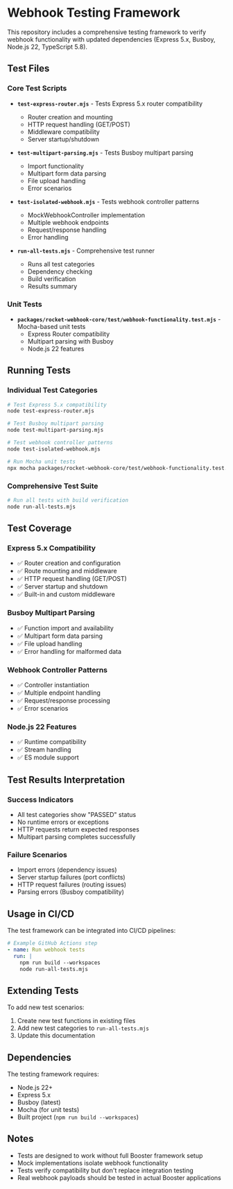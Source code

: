 # Webhook Testing Framework

This repository includes a comprehensive testing framework to verify webhook functionality with updated dependencies (Express 5.x, Busboy, Node.js 22, TypeScript 5.8).

## Test Files

### Core Test Scripts

- **`test-express-router.mjs`** - Tests Express 5.x router compatibility
  - Router creation and mounting
  - HTTP request handling (GET/POST)
  - Middleware compatibility
  - Server startup/shutdown

- **`test-multipart-parsing.mjs`** - Tests Busboy multipart parsing
  - Import functionality
  - Multipart form data parsing
  - File upload handling
  - Error scenarios

- **`test-isolated-webhook.mjs`** - Tests webhook controller patterns
  - MockWebhookController implementation
  - Multiple webhook endpoints
  - Request/response handling
  - Error handling

- **`run-all-tests.mjs`** - Comprehensive test runner
  - Runs all test categories
  - Dependency checking
  - Build verification
  - Results summary

### Unit Tests

- **`packages/rocket-webhook-core/test/webhook-functionality.test.mjs`** - Mocha-based unit tests
  - Express Router compatibility
  - Multipart parsing with Busboy
  - Node.js 22 features

## Running Tests

### Individual Test Categories

```bash
# Test Express 5.x compatibility
node test-express-router.mjs

# Test Busboy multipart parsing
node test-multipart-parsing.mjs

# Test webhook controller patterns
node test-isolated-webhook.mjs

# Run Mocha unit tests
npx mocha packages/rocket-webhook-core/test/webhook-functionality.test.mjs
```

### Comprehensive Test Suite

```bash
# Run all tests with build verification
node run-all-tests.mjs
```

## Test Coverage

### Express 5.x Compatibility
- ✅ Router creation and configuration
- ✅ Route mounting and middleware
- ✅ HTTP request handling (GET/POST)
- ✅ Server startup and shutdown
- ✅ Built-in and custom middleware

### Busboy Multipart Parsing
- ✅ Function import and availability
- ✅ Multipart form data parsing
- ✅ File upload handling
- ✅ Error handling for malformed data

### Webhook Controller Patterns
- ✅ Controller instantiation
- ✅ Multiple endpoint handling
- ✅ Request/response processing
- ✅ Error scenarios

### Node.js 22 Features
- ✅ Runtime compatibility
- ✅ Stream handling
- ✅ ES module support

## Test Results Interpretation

### Success Indicators
- All test categories show "PASSED" status
- No runtime errors or exceptions
- HTTP requests return expected responses
- Multipart parsing completes successfully

### Failure Scenarios
- Import errors (dependency issues)
- Server startup failures (port conflicts)
- HTTP request failures (routing issues)
- Parsing errors (Busboy compatibility)

## Usage in CI/CD

The test framework can be integrated into CI/CD pipelines:

```yaml
# Example GitHub Actions step
- name: Run webhook tests
  run: |
    npm run build --workspaces
    node run-all-tests.mjs
```

## Extending Tests

To add new test scenarios:

1. Create new test functions in existing files
2. Add new test categories to `run-all-tests.mjs`
3. Update this documentation

## Dependencies

The testing framework requires:
- Node.js 22+
- Express 5.x
- Busboy (latest)
- Mocha (for unit tests)
- Built project (`npm run build --workspaces`)

## Notes

- Tests are designed to work without full Booster framework setup
- Mock implementations isolate webhook functionality
- Tests verify compatibility but don't replace integration testing
- Real webhook payloads should be tested in actual Booster applications
